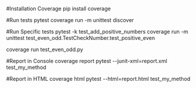 #Installation Coverage
pip install coverage

#Run tests
pytest
coverage run -m unittest discover

#Run Specific tests
pytest -k test_add_positive_numbers
coverage run -m unittest test_even_odd.TestCheckNumber.test_positive_even

coverage run test_even_odd.py

#Report in Console
coverage report
pytest --junit-xml=report.xml test_my_method

#Report in HTML
coverage html
pytest --html=report.html test_my_method
